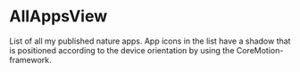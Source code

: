 # AllAppsView

List of all my published nature apps. 
App icons in the list have a shadow that is positioned according to the device orientation by using the CoreMotion-framework.
